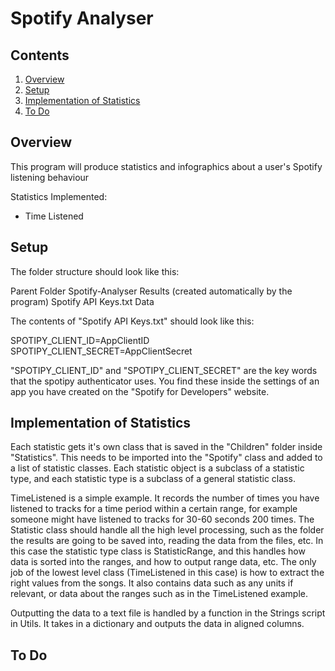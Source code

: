 # Spotify Analyser

## Contents

1. [Overview](#overview)
1. [Setup](#setup)
1. [Implementation of Statistics](#implementation-of-statistics)
1. [To Do](#to-do)

## Overview

This program will produce statistics and infographics about a user's Spotify listening behaviour

Statistics Implemented:

- Time Listened

## Setup

The folder structure should look like this:

Parent Folder
    Spotify-Analyser
    Results (created automatically by the program)
    Spotify API Keys.txt
    Data

The contents of "Spotify API Keys.txt" should look like this:

SPOTIPY_CLIENT_ID=AppClientID
SPOTIPY_CLIENT_SECRET=AppClientSecret

"SPOTIPY_CLIENT_ID" and "SPOTIPY_CLIENT_SECRET" are the key words that the spotipy authenticator uses. You find these inside the settings of an app you have created on the "Spotify for Developers" website.

## Implementation of Statistics

Each statistic gets it's own class that is saved in the "Children" folder inside "Statistics". This needs to be imported into the "Spotify" class and added to a list of statistic classes. Each statistic object is a subclass of a statistic type, and each statistic type is a subclass of a general statistic class.

TimeListened is a simple example. It records the number of times you have listened to tracks for a time period within a certain range, for example someone might have listened to tracks for 30-60 seconds 200 times. The Statistic class should handle all the high level processing, such as the folder the results are going to be saved into, reading the data from the files, etc. In this case the statistic type class is StatisticRange, and this handles how data is sorted into the ranges, and how to output range data, etc. The only job of the lowest level class (TimeListened in this case) is how to extract the right values from the songs. It also contains data such as any units if relevant, or data about the ranges such as in the TimeListened example.

Outputting the data to a text file is handled by a function in the Strings script in Utils. It takes in a dictionary and outputs the data in aligned columns.

## To Do

